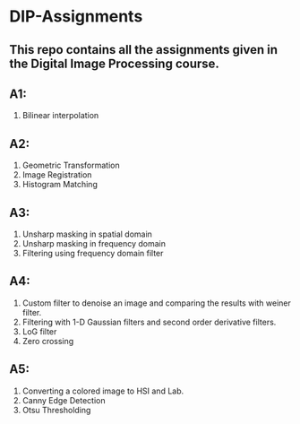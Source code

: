 # DIP-Assignments

## This repo contains all the assignments given in the Digital Image Processing course.

## A1: 

1) Bilinear interpolation

## A2:

1) Geometric Transformation
2) Image Registration
3) Histogram Matching

## A3:

1) Unsharp masking in spatial domain
2) Unsharp masking in frequency domain
3) Filtering using frequency domain filter

## A4: 

1) Custom filter to denoise an image and comparing the results with weiner filter.
2) Filtering with 1-D Gaussian filters and second order derivative filters.
3) LoG filter
4) Zero crossing

## A5:

1) Converting a colored image to HSI and Lab.
2) Canny Edge Detection
3) Otsu Thresholding
  

